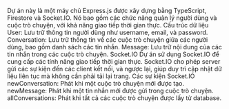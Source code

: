 Dự án này là một máy chủ Express.js được xây dựng bằng TypeScript, Firestore và Socket.IO. Nó bao gồm các chức năng quản lý người dùng và cuộc trò chuyện, với khả năng giao tiếp thời gian thực.
Cấu trúc dữ liệu
User: Lưu trữ thông tin người dùng như username, email, và password.
Conversation: Lưu trữ thông tin về các cuộc trò chuyện giữa các người dùng, bao gồm danh sách các tin nhắn.
Message: Lưu trữ nội dung của các tin nhắn trong các cuộc trò chuyện.
Socket.IO
Dự án sử dụng Socket.IO để cung cấp các tính năng giao tiếp thời gian thực. Socket.IO cho phép server gửi các sự kiện đến các client kết nối, và ngược lại, giúp duy trì cập nhật dữ liệu liên tục mà không cần phải tải lại trang.
Các sự kiện Socket.IO
newConversation: Phát khi một cuộc trò chuyện mới được tạo.
newMessage: Phát khi một tin nhắn mới được gửi trong cuộc trò chuyện.
allConversations: Phát khi tất cả các cuộc trò chuyện được lấy từ database.
